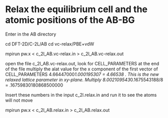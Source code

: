 # Relax the equilibrium cell and the atomic positions of the AB-BG
Enter in the AB directory

cd  DFT-2D/C-2L/AB
cd vc-relax/PBE+vdW

mpirun pw.x < c_2l_AB.vc-relax.in > c_2l_AB.vc-relax.out 

open the file c_2l_AB.vc-relax.out, look for CELL_PARAMETERS at the end of the file
multiply the alat value for the x component of the first vector of CELL_PARAMETERS 4.66447000*1.000195307 = 4.66538 . 
This is the new relaxed lattice parameter in xy-plane. Multiply 8.002109543*0.1675543188/8 = .16759830180868500000

Insert these numbers in the input c_2l.relax.in and run it to see the atoms
will not move

mpirun pw.x < c_2l_AB.relax.in > c_2l_AB.relax.out 
